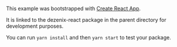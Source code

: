 This example was bootstrapped with [Create React App](https://github.com/facebook/create-react-app).

It is linked to the dezenix-react package in the parent directory for development purposes.

You can run `yarn install` and then `yarn start` to test your package.
